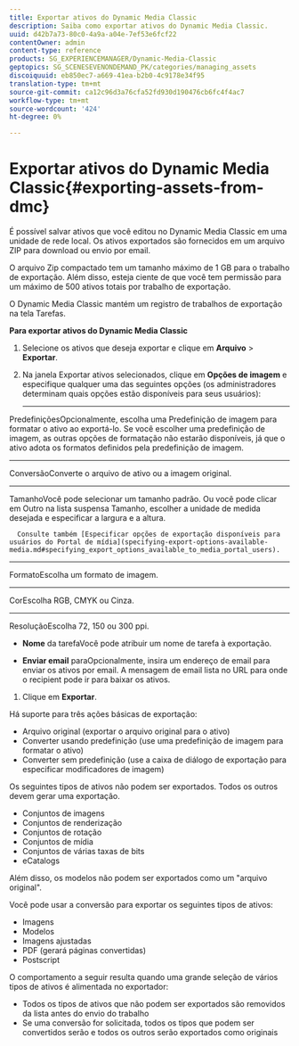 ```yaml
---
title: Exportar ativos do Dynamic Media Classic
description: Saiba como exportar ativos do Dynamic Media Classic.
uuid: d42b7a73-80c0-4a9a-a04e-7ef53e6fcf22
contentOwner: admin
content-type: reference
products: SG_EXPERIENCEMANAGER/Dynamic-Media-Classic
geptopics: SG_SCENESEVENONDEMAND_PK/categories/managing_assets
discoiquuid: eb850ec7-a669-41ea-b2b0-4c9178e34f95
translation-type: tm+mt
source-git-commit: ca12c96d3a76cfa52fd930d190476cb6fc4f4ac7
workflow-type: tm+mt
source-wordcount: '424'
ht-degree: 0%

---
```



# Exportar ativos do Dynamic Media Classic{#exporting-assets-from-dmc}

É possível salvar ativos que você editou no Dynamic Media Classic em uma unidade de rede local. Os ativos exportados são fornecidos em um arquivo ZIP para download ou envio por email.

O arquivo Zip compactado tem um tamanho máximo de 1 GB para o trabalho de exportação. Além disso, esteja ciente de que você tem permissão para um máximo de 500 ativos totais por trabalho de exportação.

O Dynamic Media Classic mantém um registro de trabalhos de exportação na tela Tarefas.

**Para exportar ativos do Dynamic Media Classic**

1. Selecione os ativos que deseja exportar e clique em **Arquivo** > **Exportar**.
1. Na janela Exportar ativos selecionados, clique em **Opções de imagem** e especifique qualquer uma das seguintes opções (os administradores determinam quais opções estão disponíveis para seus usuários):

   * ****
PredefiniçõesOpcionalmente, escolha uma Predefinição de imagem para formatar o ativo ao exportá-lo. Se você escolher uma predefinição de imagem, as outras opções de formatação não estarão disponíveis, já que o ativo adota os formatos definidos pela predefinição de imagem.

   * ****
ConversãoConverte o arquivo de ativo ou a imagem original.

   * ****
TamanhoVocê pode selecionar um tamanho padrão. Ou você pode clicar em Outro na lista suspensa Tamanho, escolher a unidade de medida desejada e especificar a largura e a altura.

      Consulte também [Especificar opções de exportação disponíveis para usuários do Portal de mídia](specifying-export-options-available-media.md#specifying_export_options_available_to_media_portal_users).

   * ****
FormatoEscolha um formato de imagem.

   * ****
CorEscolha RGB, CMYK ou Cinza.

   * ****
ResoluçãoEscolha 72, 150 ou 300 ppi.

   * **Nome**
da tarefaVocê pode atribuir um nome de tarefa à exportação.

   * **Enviar email**
paraOpcionalmente, insira um endereço de email para enviar os ativos por email. A mensagem de email lista no URL para onde o recipient pode ir para baixar os ativos.

1. Clique em **Exportar**.

Há suporte para três ações básicas de exportação:

* Arquivo original (exportar o arquivo original para o ativo)
* Converter usando predefinição (use uma predefinição de imagem para formatar o ativo)
* Converter sem predefinição (use a caixa de diálogo de exportação para especificar modificadores de imagem)

Os seguintes tipos de ativos não podem ser exportados. Todos os outros devem gerar uma exportação.

* Conjuntos de imagens
* Conjuntos de renderização
* Conjuntos de rotação
* Conjuntos de mídia
* Conjuntos de várias taxas de bits
* eCatalogs

Além disso, os modelos não podem ser exportados como um &quot;arquivo original&quot;.

Você pode usar a conversão para exportar os seguintes tipos de ativos:

* Imagens
* Modelos
* Imagens ajustadas
* PDF (gerará páginas convertidas)
* Postscript

O comportamento a seguir resulta quando uma grande seleção de vários tipos de ativos é alimentada no exportador:

* Todos os tipos de ativos que não podem ser exportados são removidos da lista antes do envio do trabalho
* Se uma conversão for solicitada, todos os tipos que podem ser convertidos serão e todos os outros serão exportados como originais

